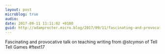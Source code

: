 ```yaml
---
layout: post
microblog: true
audio: 
date: 2017-09-11 11:11:02 +0100
guid: http://adamprocter.micro.blog/2017/09/11/fascinating-and-provocative.html
---
```

Fascinating and provocative talk on teaching writing from @stcymsn of Tell Tell Games #ftext17
